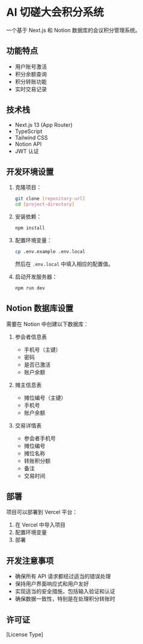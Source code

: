 # AI 切磋大会积分系统

一个基于 Next.js 和 Notion 数据库的会议积分管理系统。

## 功能特点

- 用户账号激活
- 积分余额查询
- 积分转账功能
- 实时交易记录

## 技术栈

- Next.js 13 (App Router)
- TypeScript
- Tailwind CSS
- Notion API
- JWT 认证

## 开发环境设置

1. 克隆项目：
   ```bash
   git clone [repository-url]
   cd [project-directory]
   ```

2. 安装依赖：
   ```bash
   npm install
   ```

3. 配置环境变量：
   ```bash
   cp .env.example .env.local
   ```
   然后在 `.env.local` 中填入相应的配置值。

4. 启动开发服务器：
   ```bash
   npm run dev
   ```

## Notion 数据库设置

需要在 Notion 中创建以下数据库：

1. 参会者信息表
   - 手机号（主键）
   - 密码
   - 是否已激活
   - 账户余额

2. 摊主信息表
   - 摊位编号（主键）
   - 手机号
   - 账户余额

3. 交易详情表
   - 参会者手机号
   - 摊位编号
   - 摊位名称
   - 转账积分额
   - 备注
   - 交易时间

## 部署

项目可以部署到 Vercel 平台：

1. 在 Vercel 中导入项目
2. 配置环境变量
3. 部署

## 开发注意事项

- 确保所有 API 请求都经过适当的错误处理
- 保持用户界面响应式和用户友好
- 实现适当的安全措施，包括输入验证和认证
- 确保数据一致性，特别是在处理积分转账时

## 许可证

[License Type]
